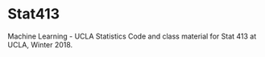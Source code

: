 # Stat413
Machine Learning - UCLA Statistics
Code and class material for Stat 413 at UCLA, Winter 2018.
